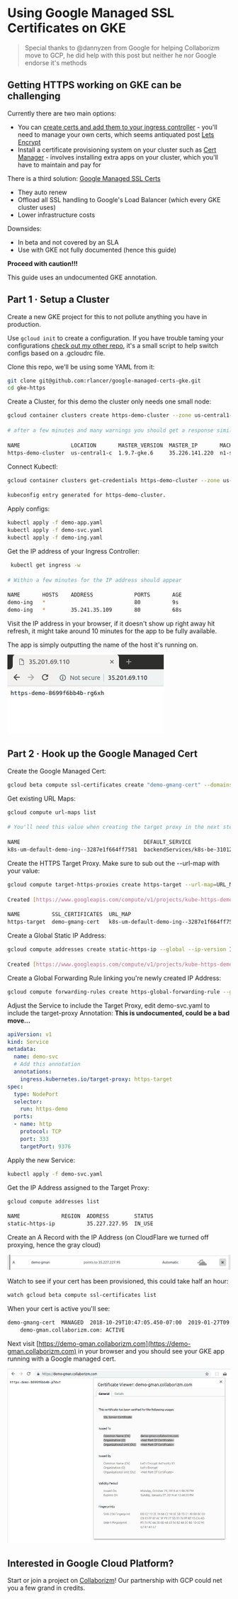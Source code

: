 # Using Google Managed  SSL Certificates on GKE  
 
> Special thanks to @dannyzen from Google for helping Collaborizm move to GCP, he did help with this post but neither he nor Google endorse it's methods
 
## Getting HTTPS working on GKE can be challenging

Currently there are two main options:

* You can [create certs and add them to your ingress controller](https://cloud.google.com/kubernetes-engine/docs/how-to/ingress-multi-ssl) - 
you'll need to manage your own certs, which seems antiquated post [
Lets Encrypt](https://letsencrypt.org/)        
* Install a certificate provisioning system on your cluster such as [Cert Manager](https://github.com/jetstack/cert-manager) - involves installing extra apps on your cluster, which you'll have to maintain and pay for

There is a third solution: [Google Managed SSL Certs](https://cloud.google.com/load-balancing/docs/ssl-certificates#certificate-resource-status)
 
* They auto renew 
* Offload all SSL handling to Google's Load Balancer (which every GKE cluster uses) 
* Lower infrastructure costs   
 
Downsides:

* In beta and not covered by an SLA
* Use with GKE not fully documented (hence this guide)  
   
**Proceed with caution!!!**

This guide uses an undocumented GKE annotation.
 
 ## Part 1 &middot; Setup a Cluster
 
Create a new GKE project for this to not pollute anything you have in production.
 
Use ```gcloud init``` to create a configuration. 
If you have trouble taming your configurations [check out my other repo](https://github.com/rlancer/GCloud-Configuration-Auto-Switcher), it's a small script to help switch configs based on a .gcloudrc file. 

Clone this repo, we'll be using some YAML from it: 

```bash
git clone git@github.com:rlancer/google-managed-certs-gke.git
cd gke-https
```

Create a Cluster, for this demo the cluster only needs one small node:

```bash
gcloud container clusters create https-demo-cluster --zone us-central1-c --machine-type g1-small --num-nodes 1

# after a few minutes and many warnings you should get a response similar to  

NAME                LOCATION       MASTER_VERSION  MASTER_IP       MACHINE_TYPE   NODE_VERSION  NUM_NODES  STATUS
https-demo-cluster  us-central1-c  1.9.7-gke.6     35.226.141.220  n1-standard-1  1.9.7-gke.6   3          RUNNING
```

Connect Kubectl:

```bash
gcloud container clusters get-credentials https-demo-cluster --zone us-central1-c 

kubeconfig entry generated for https-demo-cluster.
```
Apply configs:  

```bash
kubectl apply -f demo-app.yaml
kubectl apply -f demo-svc.yaml
kubectl apply -f demo-ing.yaml
```

Get the IP address of your Ingress Controller:

```bash
 kubectl get ingress -w 

# Within a few minutes for the IP address should appear 
 
NAME       HOSTS    ADDRESS             PORTS       AGE
demo-ing   *                            80          9s
demo-ing   *        35.241.35.109       80          68s
```

Visit the IP address in your browser, if it doesn't 
show up right away hit refresh, it might take around 10 minutes 
for the app to be fully available.

The app is simply outputting the name of the host it's running 
on.

![host name app running on HTTP](screenshots/non_http_success.png) 


## Part 2 &middot; Hook up the Google Managed Cert 

Create the Google Managed Cert:

```bash
gcloud beta compute ssl-certificates create "demo-gmang-cert" --domains demo-gman.collaborizm.com
```

Get existing URL Maps:

```bash
gcloud compute url-maps list

# You'll need this value when creating the target proxy in the next step

NAME                                       DEFAULT_SERVICE
k8s-um-default-demo-ing--3287e1f664ff7581  backendServices/k8s-be-31012--3287e1f664ff7581
```

Create the HTTPS Target Proxy. Make sure to sub out the --url-map with your value:
```bash
gcloud compute target-https-proxies create https-target --url-map=URL_MAP_VALUE_FROM_ABOVE --ssl-certificates=demo-gmang-cert

Created [https://www.googleapis.com/compute/v1/projects/kube-https-demo/global/targetHttpsProxies/https-target].

NAME          SSL_CERTIFICATES  URL_MAP
https-target  demo-gmang-cert   k8s-um-default-demo-ing--3287e1f664ff7581
```

Create a Global Static IP Address:
```bash
gcloud compute addresses create static-https-ip --global --ip-version IPV4

Created [https://www.googleapis.com/compute/v1/projects/kube-https-demo/global/addresses/static-https-ip].
```

Create a Global Forwarding Rule linking you're newly created IP Address:
```bash
gcloud compute forwarding-rules create https-global-forwarding-rule --global --ip-protocol=TCP --ports=443 --target-https-proxy=https-target --address static-https-ip 
``` 

Adjust the Service to include the Target Proxy, edit demo-svc.yaml to include the target-proxy Annotation: **This is undocumented, could be a bad move...**

```yaml
apiVersion: v1
kind: Service
metadata:
  name: demo-svc
  # Add this annotation
  annotations:
    ingress.kubernetes.io/target-proxy: https-target
spec:
  type: NodePort
  selector:
    run: https-demo
  ports:
  - name: http
    protocol: TCP
    port: 333
    targetPort: 9376
```

Apply the new Service:

```bash
kubectl apply -f demo-svc.yaml
```

Get the IP Address assigned to the Target Proxy:

```bash
gcloud compute addresses list
 
NAME             REGION  ADDRESS        STATUS
static-https-ip          35.227.227.95  IN_USE

```

Create an A Record with the IP Address (on CloudFlare we turned off proxying, hence the gray cloud)

![dns entry CloudFlare](screenshots/dns_entry.png)


Watch to see if your cert has been provisioned, this could take half an hour: 

```bash
watch gcloud beta compute ssl-certificates list
```

When your cert is active you'll see:

```bash
demo-gmang-cert  MANAGED  2018-10-29T10:47:05.450-07:00  2019-01-27T09:48:20.000-08:00  ACTIVE
    demo-gman.collaborizm.com: ACTIVE
```

Next visit [https://demo-gman.collaborizm.com](https://demo-gman.collaborizm.com) in your browser and you should see your GKE app running with a Google managed cert.

![successful](screenshots/success.png)

## Interested in Google Cloud Platform?

Start or join a project on [Collaborizm](https://www.collaborizm.com)! Our partnership with GCP could net you a few grand in credits. 
